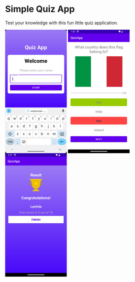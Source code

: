 # Simple Quiz App 

Test your knowledge with this fun little quiz application.

<p>
  <img src="./app_screenshots/welcome_screen.jpeg" align="middle" width="200" height="400" title="Welcome screen" alt="Welcome screen">

 <img src="./app_screenshots/check_correct_quiz_answer.jpeg" align="middle" width="200" height="400" title="Check correct quiz answer" alt="Check correct quiz answer">

 <img src="./app_screenshots/result_page.jpg" align="middle" width="200" height="400" title="Result page" alt="Result page">

</p>

